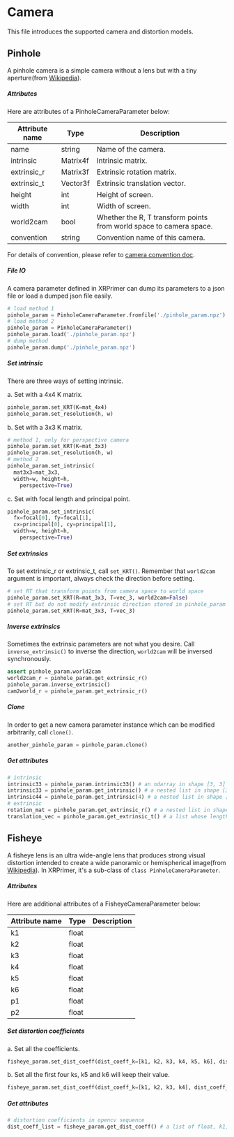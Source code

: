 # Camera

This file introduces the supported camera and distortion models.

## Pinhole

A pinhole camera is a simple camera without a lens but with a tiny aperture(from [Wikipedia](https://en.wikipedia.org/wiki/Pinhole_camera)).

##### Attributes

Here are attributes of a PinholeCameraParameter below:

| Attribute name | Type     | Description                                                  |
| -------------- | -------- | ------------------------------------------------------------ |
| name           | string   | Name of the camera.                                          |
| intrinsic      | Matrix4f | Intrinsic matrix.                                            |
| extrinsic_r    | Matrix3f | Extrinsic rotation matrix.                                   |
| extrinsic_t    | Vector3f | Extrinsic translation vector.                                |
| height         | int      | Height of screen.                                            |
| width          | int      | Width of screen.                                             |
| world2cam      | bool     | Whether the R, T transform points from world space to camera space. |
| convention     | string   | Convention name of this camera.                              |

For details of convention, please refer to [camera convention doc](../transform/camera_convention.md).

##### File IO

A camera parameter defined in XRPrimer can dump its parameters to a json file or load a dumped json file easily.

```python
# load method 1
pinhole_param = PinholeCameraParameter.fromfile('./pinhole_param.npz')
# load method 2
pinhole_param = PinholeCameraParameter()
pinhole_param.load('./pinhole_param.npz')
# dump method
pinhole_param.dump('./pinhole_param.npz')
```

##### Set intrinsic

There are three ways of setting intrinsic.

a. Set with a 4x4 K matrix.

```python
pinhole_param.set_KRT(K=mat_4x4)
pinhole_param.set_resolution(h, w)
```

b. Set with a 3x3 K matrix.

```python
# method 1, only for perspective camera
pinhole_param.set_KRT(K=mat_3x3)
pinhole_param.set_resolution(h, w)
# method 2
pinhole_param.set_intrinsic(
  mat3x3=mat_3x3,
  width=w, height=h,
	perspective=True)
```

c. Set with focal length and principal point.

```python
pinhole_param.set_intrinsic(
  fx=focal[0], fy=focal[1],
  cx=principal[0], cy=principal[1],
  width=w, height=h,
	perspective=True)
```

##### Set extrinsics

To set extrinsic_r or extrinsic_t, call `set_KRT()`. Remember that `world2cam` argument is important, always check the direction before setting.

```python
# set RT that transform points from camera space to world space
pinhole_param.set_KRT(R=mat_3x3, T=vec_3, world2cam=False)
# set RT but do not modify extrinsic direction stored in pinhole_param
pinhole_param.set_KRT(R=mat_3x3, T=vec_3)
```

##### Inverse extrinsics

Sometimes the extrinsic parameters are not what you desire. Call `inverse_extrinsic()` to inverse the direction, `world2cam` will be inversed synchronously.

```python
assert pinhole_param.world2cam
world2cam_r = pinhole_param.get_extrinsic_r()
pinhole_param.inverse_extrinsic()
cam2world_r = pinhole_param.get_extrinsic_r()
```

##### Clone

In order to get a new camera parameter instance which can be modified arbitrarily, call `clone()`.

```python
another_pinhole_param = pinhole_param.clone()
```

##### Get attributes

```python
# intrinsic
intrinsic33 = pinhole_param.intrinsic33() # an ndarray in shape [3, 3]
intrinsic33 = pinhole_param.get_intrinsic() # a nested list in shape [3, 3]
intrinsic44 = pinhole_param.get_intrinsic(4) # a nested list in shape [4, 4]
# extrinsic
rotation_mat = pinhole_param.get_extrinsic_r() # a nested list in shape [3, 3]
translation_vec = pinhole_param.get_extrinsic_t() # a list whose length is 3
```

## Fisheye

A fisheye lens is an ultra wide-angle lens that produces strong visual distortion intended to create a wide panoramic or hemispherical image(from [Wikipedia](https://en.wikipedia.org/wiki/Fisheye_lens)). In XRPrimer, it's a sub-class of `class PinholeCameraParameter`.

##### Attributes

Here are additional attributes of a FisheyeCameraParameter below:

| Attribute name | Type  | Description |
| -------------- | ----- | ----------- |
| k1             | float |             |
| k2             | float |             |
| k3             | float |             |
| k4             | float |             |
| k5             | float |             |
| k6             | float |             |
| p1             | float |             |
| p2             | float |             |

##### Set distortion coefficients

a. Set all the coefficients.

```python
fisheye_param.set_dist_coeff(dist_coeff_k=[k1, k2, k3, k4, k5, k6], dist_coeff_p=[p1, p2])
```

b. Set all the first four ks, k5 and k6 will keep their value.

```python
fisheye_param.set_dist_coeff(dist_coeff_k=[k1, k2, k3, k4], dist_coeff_p=[p1, p2])
```

##### Get attributes

```python
# distortion coefficients in opencv sequence
dist_coeff_list = fisheye_param.get_dist_coeff() # a list of float, k1, k2, p1, p2, k3, k4, k5, k6
```
